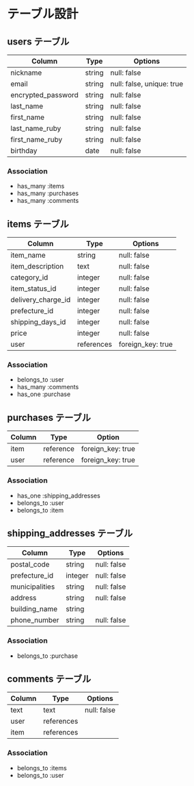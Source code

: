 # テーブル設計

## users テーブル

| Column                    | Type   |  Options                  |
|---------------------------|--------|---------------------------|
| nickname                  | string | null: false               |
| email                     | string | null: false, unique: true |
| encrypted_password        | string | null: false               |
| last_name                 | string | null: false               |
| first_name                | string | null: false               |
| last_name_ruby            | string | null: false               |
| first_name_ruby           | string | null: false               |
| birthday                  | date   | null: false               |

### Association

- has_many :items
- has_many :purchases
- has_many :comments

## items テーブル

| Column             | Type           |  Options          |
|--------------------|----------------|-------------------|
| item_name          | string         | null: false       |
| item_description   | text           | null: false       |
| category_id        | integer        | null: false       |
| item_status_id     | integer        | null: false       |
| delivery_charge_id | integer        | null: false       |
| prefecture_id      | integer        | null: false       |
| shipping_days_id   | integer        | null: false       |
| price              | integer        | null: false       |
| user               | references     | foreign_key: true |

### Association

- belongs_to :user
- has_many :comments
- has_one :purchase

## purchases テーブル

| Column          | Type       | Option           |
|-----------------|------------|------------------|
| item            | reference | foreign_key: true |
| user            | reference | foreign_key: true |

### Association

- has_one :shipping_addresses
- belongs_to :user
- belongs_to :item

## shipping_addresses テーブル

| Column         | Type    | Options     |
|----------------|---------|-------------|
| postal_code    | string  | null: false |
| prefecture_id  | integer | null: false |
| municipalities | string  | null: false |
| address        | string  | null: false |
| building_name  | string  |             |
| phone_number   | string  | null: false |

### Association

- belongs_to :purchase

## comments テーブル

| Column | Type       | Options     |
|--------|------------|-------------|
| text   | text       | null: false |
| user   | references |             |
| item   | references |             |

### Association

- belongs_to :items
- belongs_to :user
